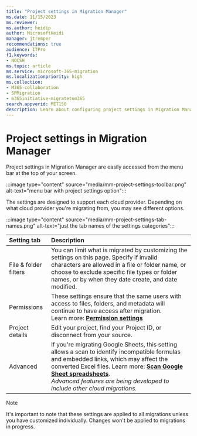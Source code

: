 ```yaml
---
title: "Project settings in Migration Manager"
ms.date: 11/15/2023
ms.reviewer: 
ms.author: heidip
author: MicrosoftHeidi
manager: jtremper
recommendations: true
audience: ITPro
f1.keywords:
- NOCSH
ms.topic: article
ms.service: microsoft-365-migration
ms.localizationpriority: high
ms.collection: 
- M365-collaboration
- SPMigration
- m365initiative-migratetom365
search.appverid: MET150
description: Learn about configuring project settings in Migration Manager.
---
```


# Project settings in Migration Manager

Project settings in Migration Manager are easily accessed from the menu bar at the top of your screen.

:::image type="content" source="media/mm-project-settings-toolbar.png" alt-text="menu bar with project settings option":::

The settings are designed to support each cloud provider. Depending on what cloud provider you're migrating from, you may see different options.

:::image type="content" source="media/mm-project-settings-tab-names.png" alt-text="just the tab names of the settings categories":::

|Setting tab|Description|
|:-----|:-----|
|File & folder filters|You can limit what is migrated by customizing the settings on this page. Specify if invalid characters are allowed in a file or folder name, or choose to exclude specific file types or folder names, or by when they date create, and date modified.|
|Permissions|These settings ensure that the same users with access to files, folders, and metadata will continue to have access after migration. </br>Learn more: [**Permission settings**](mm-project-settings-permissions.md)|
|Project details|Edit your project, find your Project ID, or disconnect from your source.|
|Advanced|If you're migrating Google Sheets, this setting allows a scan to identify incompatible formulas and embedded links, which may affect the converted Excel files. Learn more: [**Scan Google Sheet spreadsheets**](mm-google-sheet-scan.md).<br> *Advanced features are being developed to include other cloud migrations.*|

>[!Note]
>It's important to note that these settings are applied to all migrations unless you have customized individually. Changes won't be applied to migrations in progress.
